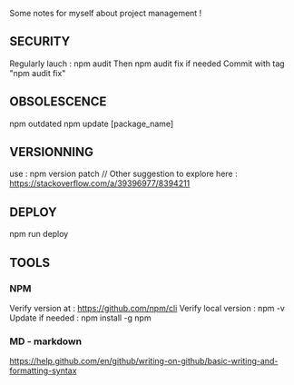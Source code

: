 Some notes for myself about project management !

## SECURITY

Regularly lauch : npm audit
Then npm audit fix if needed
Commit with tag "npm audit fix"

## OBSOLESCENCE

npm outdated
npm update [package_name]

## VERSIONNING

use : npm version patch // Other suggestion to explore here : https://stackoverflow.com/a/39396977/8394211

## DEPLOY

npm run deploy

## TOOLS

### NPM

Verify version at : https://github.com/npm/cli
Verify local version : npm -v
Update if needed : npm install -g npm

### MD - markdown

https://help.github.com/en/github/writing-on-github/basic-writing-and-formatting-syntax
